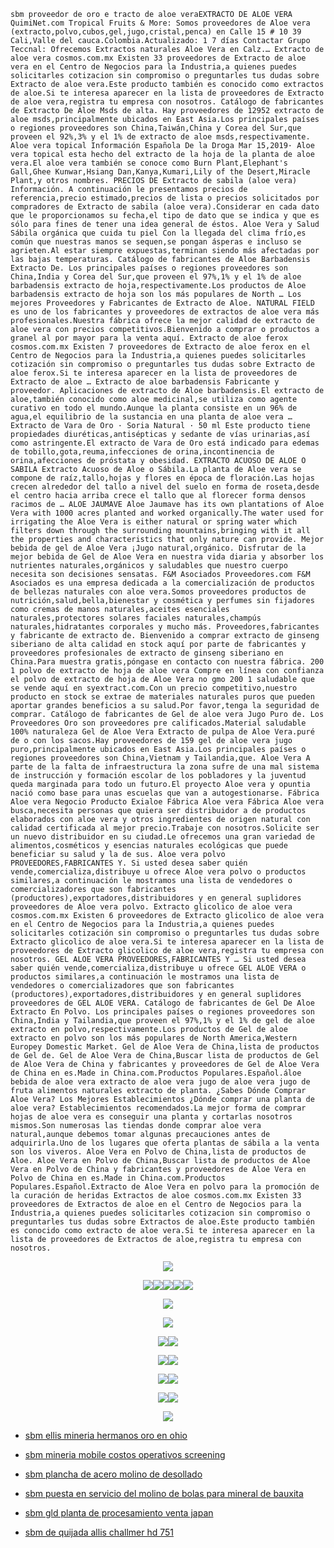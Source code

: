
```
sbm proveedor de oro e tracto de aloe veraEXTRACTO DE ALOE VERA QuimiNet.com Tropical Fruits & More: Somos proveedores de Aloe vera (extracto,polvo,cubos,gel,jugo,cristal,penca) en Calle 15 # 10 39 Cali,Valle del cauca.Colombia.Actualizado: 1 7 días Contactar Grupo Teccnal: Ofrecemos Extractos naturales Aloe Vera en Calz.… Extracto de aloe vera cosmos.com.mx Existen 33 proveedores de Extracto de aloe vera en el Centro de Negocios para la Industria,a quienes puedes solicitarles cotizacion sin compromiso o preguntarles tus dudas sobre Extracto de aloe vera.Este producto también es conocido como extractos de aloe.Si te interesa aparecer en la lista de proveedores de Extracto de aloe vera,registra tu empresa con nosotros. Catálogo de fabricantes de Extracto De Aloe Msds de alta. Hay proveedores de 12952 extracto de aloe msds,principalmente ubicados en East Asia.Los principales países o regiones proveedores son China,Taiwán,China y Corea del Sur,que proveen el 92%,3% y el 1% de extracto de aloe msds,respectivamente. Aloe vera topical Información Española De la Droga Mar 15,2019· Aloe vera topical esta hecho del extracto de la hoja de la planta de aloe vera.El aloe vera también se conoce como Burn Plant,Elephant's Gall,Ghee Kunwar,Hsiang Dan,Kanya,Kumari,Lily of the Desert,Miracle Plant,y otros nombres. PRECIOS DE Extracto de sabila (aloe vera) Información. A continuación le presentamos precios de referencia,precio estimado,precios de lista o precios solicitados por compradores de Extracto de sabila (aloe vera).Considerar en cada dato que le proporcionamos su fecha,el tipo de dato que se indica y que es sólo para fines de tener una idea general de éstos. Aloe Vera y Salud Sábila orgánica que cuida tu piel Con la llegada del clima frío,es común que nuestras manos se sequen,se pongan ásperas e incluso se agrieten.Al estar siempre expuestas,terminan siendo más afectadas por las bajas temperaturas. Catálogo de fabricantes de Aloe Barbadensis Extracto De. Los principales países o regiones proveedores son China,India y Corea del Sur,que proveen el 97%,1% y el 1% de aloe barbadensis extracto de hoja,respectivamente.Los productos de Aloe barbadensis extracto de hoja son los más populares de North … Los mejores Proveedores y Fabricantes de Extracto de Aloe. NATURAL FIELD es uno de los fabricantes y proveedores de extractos de aloe vera más profesionales.Nuestra fábrica ofrece la mejor calidad de extracto de aloe vera con precios competitivos.Bienvenido a comprar o productos a granel al por mayor para la venta aquí. Extracto de aloe ferox cosmos.com.mx Existen 7 proveedores de Extracto de aloe ferox en el Centro de Negocios para la Industria,a quienes puedes solicitarles cotización sin compromiso o preguntarles tus dudas sobre Extracto de aloe ferox.Si te interesa aparecer en la lista de proveedores de Extracto de aloe … Extracto de aloe barbadensis Fabricante y proveedor. Aplicaciones de extracto de Aloe barbadensis.El extracto de aloe,también conocido como aloe medicinal,se utiliza como agente curativo en todo el mundo.Aunque la planta consiste en un 96% de agua,el equilibrio de la sustancia en una planta de aloe vera … Extracto de Vara de Oro · Soria Natural · 50 ml Este producto tiene propiedades diuréticas,antisépticas y sedante de vías urinarias,así como astringente.El extracto de Vara de Oro está indicado para edemas de tobillo,gota,reuma,infecciones de orina,incontinencia de orina,afecciones de próstata y obesidad. EXTRACTO ACUOSO DE ALOE O SABILA Extracto Acuoso de Aloe o Sábila.La planta de Aloe vera se compone de raíz,tallo,hojas y flores en época de floración.Las hojas crecen alrededor del tallo a nivel del suelo en forma de roseta,desde el centro hacia arriba crece el tallo que al florecer forma densos racimos de … ALOE JAUMAVE Aloe Jaumave has its own plantations of Aloe Vera with 1000 acres planted and worked organically.The water used for irrigating the Aloe Vera is either natural or spring water which filters down through the surrounding mountains,bringing with it all the properties and characteristics that only nature can provide. Mejor bebida de gel de Aloe Vera ¡Jugo natural,orgánico. Disfrutar de la mejor bebida de Gel de Aloe Vera en nuestra vida diaria y absorber los nutrientes naturales,orgánicos y saludables que nuestro cuerpo necesita son decisiones sensatas. F&M Asociados Proveedores.com F&M Asociados es una empresa dedicada a la comercialización de productos de bellezas naturales con aloe vera.Somos proveedores productos de nutrición,salud,bella,bienestar y cosmética y perfumes sin fijadores como cremas de manos naturales,aceites esenciales naturales,protectores solares faciales naturales,champús naturales,hidratantes corporales y mucho más. Proveedores,fabricantes y fabricante de extracto de. Bienvenido a comprar extracto de ginseng siberiano de alta calidad en stock aquí por parte de fabricantes y proveedores profesionales de extracto de ginseng siberiano en China.Para muestra gratis,póngase en contacto con nuestra fábrica. 200 1 polvo de extracto de hoja de aloe vera Compre en línea con confianza el polvo de extracto de hoja de Aloe Vera no gmo 200 1 saludable que se vende aquí en syextract.com.Con un precio competitivo,nuestro producto en stock se extrae de materiales naturales puros que pueden aportar grandes beneficios a su salud.Por favor,tenga la seguridad de comprar. Catálogo de fabricantes de Gel de aloe vera Jugo Puro de. Los Proveedores Oro son proveedores pre calificados.Material saludable 100% naturaleza Gel de Aloe Vera Extracto de pulpa de Aloe Vera.puré de o con los sacos.Hay proveedores de 159 gel de aloe vera jugo puro,principalmente ubicados en East Asia.Los principales países o regiones proveedores son China,Vietnam y Tailandia,que. Aloe Vera A parte de la falta de infraestructura la zona sufre de una mal sistema de instrucción y formación escolar de los pobladores y la juventud queda marginada para todo un futuro.El proyecto Aloe vera y opuntia nació como base para unas escuelas que van a autogestionarse. Fábrica Aloe vera Negocio Producto Exialoe Fábrica Aloe vera Fábrica Aloe vera busca,necesita personas que quiera ser distribuidor a de productos elaborados con aloe vera y otros ingredientes de origen natural con calidad certificada al mejor precio.Trabaje con nosotros.Solicite ser un nuevo distribuidor en su ciudad.Le ofrecemos una gran variedad de alimentos,cosméticos y esencias naturales ecológicas que puede beneficiar su salud y la de sus. Aloe vera polvo PROVEEDORES,FABRICANTES Y. Si usted desea saber quién vende,comercializa,distribuye u ofrece Aloe vera polvo o productos similares,a continuación le mostramos una lista de vendedores o comercializadores que son fabricantes (productores),exportadores,distribuidores y en general suplidores proveedores de Aloe vera polvo. Extracto glicolico de aloe vera cosmos.com.mx Existen 6 proveedores de Extracto glicolico de aloe vera en el Centro de Negocios para la Industria,a quienes puedes solicitarles cotización sin compromiso o preguntarles tus dudas sobre Extracto glicolico de aloe vera.Si te interesa aparecer en la lista de proveedores de Extracto glicolico de aloe vera,registra tu empresa con nosotros. GEL ALOE VERA PROVEEDORES,FABRICANTES Y … Si usted desea saber quién vende,comercializa,distribuye u ofrece GEL ALOE VERA o productos similares,a continuación le mostramos una lista de vendedores o comercializadores que son fabricantes (productores),exportadores,distribuidores y en general suplidores proveedores de GEL ALOE VERA. Catálogo de fabricantes de Gel De Aloe Extracto En Polvo. Los principales países o regiones proveedores son China,India y Tailandia,que proveen el 97%,1% y el 1% de gel de aloe extracto en polvo,respectivamente.Los productos de Gel de aloe extracto en polvo son los más populares de North America,Western Europey Domestic Market. Gel de Aloe Vera de China,lista de productos de Gel de. Gel de Aloe Vera de China,Buscar lista de productos de Gel de Aloe Vera de China y fabricantes y proveedores de Gel de Aloe Vera de China en es.Made in China.com.Productos Populares.Español.áloe bebida de aloe vera extracto de aloe vera jugo de aloe vera jugo de fruta alimentos naturales extracto de planta. ¿Sabes Dónde Comprar Aloe Vera? Los Mejores Establecimientos ¿Dónde comprar una planta de aloe vera? Establecimientos recomendados.La mejor forma de comprar hojas de aloe vera es conseguir una planta y cortarlas nosotros mismos.Son numerosas las tiendas donde comprar aloe vera natural,aunque debemos tomar algunas precauciones antes de adquirirla.Uno de los lugares que oferta plantas de sábila a la venta son los viveros. Aloe Vera en Polvo de China,lista de productos de Aloe. Aloe Vera en Polvo de China,Buscar lista de productos de Aloe Vera en Polvo de China y fabricantes y proveedores de Aloe Vera en Polvo de China en es.Made in China.com.Productos Populares.Español.Extracto de Aloe Vera en polvo para la promoción de la curación de heridas Extractos de aloe cosmos.com.mx Existen 33 proveedores de Extractos de aloe en el Centro de Negocios para la Industria,a quienes puedes solicitarles cotizacion sin compromiso o preguntarles tus dudas sobre Extractos de aloe.Este producto también es conocido como extracto de aloe vera.Si te interesa aparecer en la lista de proveedores de Extractos de aloe,registra tu empresa con nosotros. 
```

<div align="center">

<a href="https://es-crusher.shibang-china.com/github&k=sbm+proveedor+de+oro+e+tracto+de+aloe+vera"><img src="https://static.shibang-china.com/es/crusher/logo.jpg"></a>

<a href="https://es-crusher.shibang-china.com/github&k=sbm+proveedor+de+oro+e+tracto+de+aloe+vera"><img src="https://static.shibang-china.com/es/crusher/index.jpg"></a><a href="https://es-crusher.shibang-china.com/material.htmlgithub&k=sbm+proveedor+de+oro+e+tracto+de+aloe+vera"><img src="https://static.shibang-china.com/es/crusher/material.jpg"></a><a href="https://es-crusher.shibang-china.com/application.htmlgithub&k=sbm+proveedor+de+oro+e+tracto+de+aloe+vera"><img src="https://static.shibang-china.com/es/crusher/application.jpg"></a><a href="https://es-crusher.shibang-china.com/aboutus.htmlgithub&k=sbm+proveedor+de+oro+e+tracto+de+aloe+vera"><img src="https://static.shibang-china.com/es/crusher/aboutus.jpg"></a><a href="https://es-crusher.shibang-china.com/contact.htmlgithub&k=sbm+proveedor+de+oro+e+tracto+de+aloe+vera"><img src="https://static.shibang-china.com/es/crusher/contact.jpg"></a>

<a href="https://es-crusher.shibang-china.com/github&k=sbm+proveedor+de+oro+e+tracto+de+aloe+vera"><img src="https://static.shibang-china.com/es/crusher/banner.jpg"></a>

<a href="https://swt.shibang-china.com/github&k=sbm+proveedor+de+oro+e+tracto+de+aloe+vera"><img src="https://static.shibang-china.com/es/crusher/text.jpg"></a>

<a href="https://swt.shibang-china.com/github&k=sbm+proveedor+de+oro+e+tracto+de+aloe+vera"><img src="https://static.shibang-china.com/es/crusher/chat.jpg"></a><a href="https://es-crusher.shibang-china.com/contact.htmlgithub&k=sbm+proveedor+de+oro+e+tracto+de+aloe+vera"><img src="https://static.shibang-china.com/es/crusher/message.jpg"></a>

<a href="https://es-crusher.shibang-china.com/products/pe.htmlgithub&k=sbm+proveedor+de+oro+e+tracto+de+aloe+vera"><img src="https://static.shibang-china.com/es/crusher/pe.jpg"></a><a href="https://es-crusher.shibang-china.com/products/pf.htmlgithub&k=sbm+proveedor+de+oro+e+tracto+de+aloe+vera"><img src="https://static.shibang-china.com/es/crusher/pf.jpg"></a>

<a href="https://es-crusher.shibang-china.com/products/hpt.htmlgithub&k=sbm+proveedor+de+oro+e+tracto+de+aloe+vera"><img src="https://static.shibang-china.com/es/crusher/hpt.jpg"></a><a href="https://es-crusher.shibang-china.com/products/vsi.htmlgithub&k=sbm+proveedor+de+oro+e+tracto+de+aloe+vera"><img src="https://static.shibang-china.com/es/crusher/vsi.jpg"></a>

<a href="https://es-crusher.shibang-china.com/products/klv.htmlgithub&k=sbm+proveedor+de+oro+e+tracto+de+aloe+vera"><img src="https://static.shibang-china.com/es/crusher/klv.jpg"></a><a href="https://es-crusher.shibang-china.com/products/portable.htmlgithub&k=sbm+proveedor+de+oro+e+tracto+de+aloe+vera"><img src="https://static.shibang-china.com/es/crusher/portable.jpg"></a>

<a href="https://swt.shibang-china.com/github&k=sbm+proveedor+de+oro+e+tracto+de+aloe+vera"><img src="https://static.shibang-china.com/es/crusher/case.jpg"></a>

</div>


* [sbm ellis mineria hermanos oro en ohio](sbm%20ellis%20mineria%20hermanos%20oro%20en%20ohio.md)

* [sbm mineria mobile costos operativos screening](sbm%20mineria%20mobile%20costos%20operativos%20screening.md)

* [sbm plancha de acero molino de desollado](sbm%20plancha%20de%20acero%20molino%20de%20desollado.md)

* [sbm puesta en servicio del molino de bolas para mineral de bauxita](sbm%20puesta%20en%20servicio%20del%20molino%20de%20bolas%20para%20mineral%20de%20bauxita.md)

* [sbm gld planta de procesamiento venta japan](sbm%20gld%20planta%20de%20procesamiento%20venta%20japan.md)

* [sbm de quijada allis challmer hd 751](sbm%20de%20quijada%20allis%20challmer%20hd%20751.md)